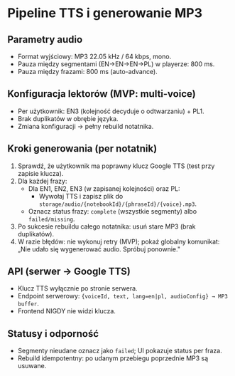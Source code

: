 # Pipeline TTS i generowanie MP3

## Parametry audio
- Format wyjściowy: MP3 22.05 kHz / 64 kbps, mono.
- Pauza między segmentami (EN→EN→EN→PL) w playerze: 800 ms.
- Pauza między frazami: 800 ms (auto-advance).

## Konfiguracja lektorów (MVP: multi-voice)
- Per użytkownik: EN3 (kolejność decyduje o odtwarzaniu) + PL1.
- Brak duplikatów w obrębie języka.
- Zmiana konfiguracji → pełny rebuild notatnika.

## Kroki generowania (per notatnik)
1. Sprawdź, że użytkownik ma poprawny klucz Google TTS (test przy zapisie klucza).
2. Dla każdej frazy:
   - Dla EN1, EN2, EN3 (w zapisanej kolejności) oraz PL:
     - Wywołaj TTS i zapisz plik do `storage/audio/{notebookId}/{phraseId}/{voice}.mp3`.
   - Oznacz status frazy: `complete` (wszystkie segmenty) albo `failed/missing`.
3. Po sukcesie rebuildu całego notatnika: usuń stare MP3 (brak duplikatów).
4. W razie błędów: nie wykonuj retry (MVP); pokaż globalny komunikat:
   „Nie udało się wygenerować audio. Spróbuj ponownie."

## API (serwer → Google TTS)
- Klucz TTS wyłącznie po stronie serwera.
- Endpoint serwerowy: `{voiceId, text, lang=en|pl, audioConfig} → MP3 buffer`.
- Frontend NIGDY nie widzi klucza.

## Statusy i odporność
- Segmenty nieudane oznacz jako `failed`; UI pokazuje status per fraza.
- Rebuild idempotentny: po udanym przebiegu poprzednie MP3 są usuwane.

